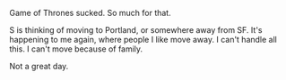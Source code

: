 Game of Thrones sucked. So much for that.

S is thinking of moving to Portland, or somewhere away from SF. It's happening to me again, where people I like move away. I can't handle all this. I can't move because of family.

Not a great day.
